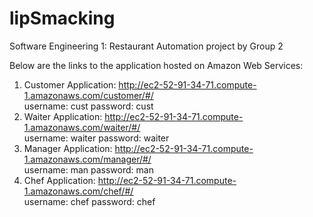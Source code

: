 # lipSmacking
Software Engineering 1: Restaurant Automation project by Group 2

  Below are the links to the application hosted on Amazon Web Services:
  1. Customer Application:
  http://ec2-52-91-34-71.compute-1.amazonaws.com/customer/#/
  <br> username: cust password: cust
  2. Waiter Application:
  http://ec2-52-91-34-71.compute-1.amazonaws.com/waiter/#/
    <br>username: waiter  password: waiter
  3. Manager Application:
  http://ec2-52-91-34-71.compute-1.amazonaws.com/manager/#/
   <br>username: man
  password: man
  4. Chef Application:
  http://ec2-52-91-34-71.compute-1.amazonaws.com/chef/#/
    <br>username: chef
  password: chef
